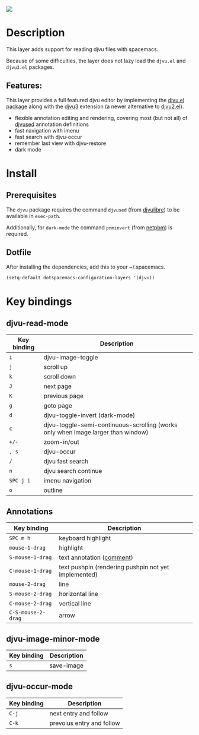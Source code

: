 ![](img/djvu-logo.svg)

Description
===========

This layer adds support for reading djvu files with spacemacs.

Because of some difficulties, the layer does not lazy load the `djvu.el`
and `djvu3.el` packages.

Features:
---------

This layer provides a full featured djvu editor by implementing the
[djvu.el package](https://github.com/dalanicolai/djvu2.el) along with
the [djvu3](https://github.com/dalanicolai/djvu3) extension (a newer
alternative to [djvu2.el](https://github.com/dalanicolai/djvu2.el)).

-   flexible annotation editing and rendering, covering most (but not
    all) of [djvused](https://linux.die.net/man/1/djvused) annotation
    definitions
-   fast navigation with imenu
-   fast search with djvu-occur
-   remember last view with djvu-restore
-   dark mode

Install
=======

Prerequisites
-------------

The `djvu` package requires the command `djvused` (from
[djvulibre](http://djvu.sourceforge.net/)) to be available in
`exec-path`.

Additionally, for `dark-mode` the command `pnminvert` (from
[netpbm](http://netpbm.sourceforge.net/)) is required.

Dotfile
-------

After installing the dependencies, add this to your \~/.spacemacs.

``` commonlisp
(setq-default dotspacemacs-configuration-layers '(djvu))
```

Key bindings
============

djvu-read-mode
--------------

| Key binding | Description                                                                      |
|-------------|----------------------------------------------------------------------------------|
| `i`         | djvu-image-toggle                                                                |
| `j`         | scroll up                                                                        |
| `k`         | scroll down                                                                      |
| `J`         | next page                                                                        |
| `K`         | previous page                                                                    |
| `g`         | goto page                                                                        |
| `d`         | djvu-toggle-invert (dark-mode)                                                   |
| `c`         | djvu-toggle-semi-continuous-scrolling (works only when image larger than window) |
| `+/-`       | zoom-in/out                                                                      |
| `, s`       | djvu-occur                                                                       |
| `/`         | djvu fast search                                                                 |
| `n`         | djvu search continue                                                             |
| `SPC j i`   | imenu navigation                                                                 |
| `o`         | outline                                                                          |

Annotations
-----------

| Key binding        | Description                                                                |
|--------------------|----------------------------------------------------------------------------|
| `SPC m h`          | keyboard highlight                                                         |
| `mouse-1-drag`     | highlight                                                                  |
| `S-mouse-1-drag`   | text annotation ([comment](https://github.com/dalanicolai/djvu3#comments)) |
| `C-mouse-1-drag`   | text pushpin (rendering pushpin not yet implemented)                       |
| `mouse-2-drag`     | line                                                                       |
| `S-mouse-2-drag`   | horizontal line                                                            |
| `C-mouse-2-drag`   | vertical line                                                              |
| `C-S-mouse-2-drag` | arrow                                                                      |

djvu-image-minor-mode
---------------------

| Key binding | Description |
|-------------|-------------|
| `s`         | save-image  |

djvu-occur-mode
---------------

| Key binding | Description               |
|-------------|---------------------------|
| `C-j`       | next entry and follow     |
| `C-k`       | prevoius entry and follow |
